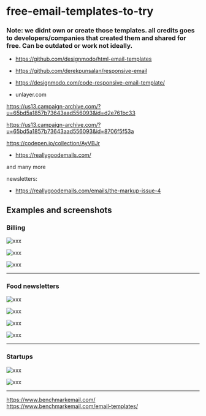 # free-email-templates-to-try

### Note: we didnt own or create those templates. all credits goes to developers/companies that created them and shared for free. Can be outdated or work not ideally.

- https://github.com/designmodo/html-email-templates

- https://github.com/derekpunsalan/responsive-email

- https://designmodo.com/code-responsive-email-template/

- unlayer.com



https://us13.campaign-archive.com/?u=65bd5a1857b73643aad556093&id=d2e761bc33

https://us13.campaign-archive.com/?u=65bd5a1857b73643aad556093&id=8706f5f53a


https://codepen.io/collection/AyVBJr

- https://reallygoodemails.com/

and many more


newsletters:
- https://reallygoodemails.com/emails/the-markup-issue-4

## Examples and screenshots

### Billing 
![xxx](https://raw.githubusercontent.com/LLazyEmail/free-email-templates-to-try/main/images/billing-amazon-html.png)

![xxx](https://raw.githubusercontent.com/LLazyEmail/free-email-templates-to-try/main/images/billing-google-html.png)

![xxx](https://raw.githubusercontent.com/LLazyEmail/free-email-templates-to-try/main/images/billing-stripe.png)

---

### Food newsletters 
![xxx](https://raw.githubusercontent.com/LLazyEmail/free-email-templates-to-try/main/images/food1.png)

![xxx](https://raw.githubusercontent.com/LLazyEmail/free-email-templates-to-try/main/images/food2.png)

![xxx](https://raw.githubusercontent.com/LLazyEmail/free-email-templates-to-try/main/images/food3.png)

![xxx](https://raw.githubusercontent.com/LLazyEmail/free-email-templates-to-try/main/images/food4.png)

---

### Startups
![xxx](https://raw.githubusercontent.com/LLazyEmail/free-email-templates-to-try/main/images/startups.png)

![xxx](https://raw.githubusercontent.com/LLazyEmail/free-email-templates-to-try/main/images/startups2.png)

---



https://www.benchmarkemail.com/ https://www.benchmarkemail.com/email-templates/


